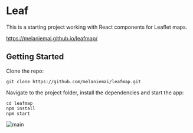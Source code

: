 # Leaf

This is a starting project working with React components for Leaflet maps.

https://melaniemai.github.io/leafmap/

## Getting Started

Clone the repo:

```
git clone https://github.com/melaniemai/leafmap.git
```

Navigate to the project folder, install the dependencies and start the app:
```
cd leafmap
npm install
npm start
```

![main](https://github.com/melaniemai/leafmap/assets/44130793/ae039a1c-28dc-42f2-ae7d-36314fa6af9c)
